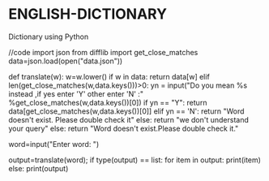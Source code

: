 # ENGLISH-DICTIONARY
Dictionary using Python


//code
import json
from difflib import get_close_matches
data=json.load(open("data.json"))

def translate(w):
    w=w.lower()
    if w in data:
        return data[w]
    elif len(get_close_matches(w,data.keys()))>0:
        yn = input("Do you mean %s instead ,if yes enter 'Y' other enter 'N' :" %get_close_matches(w,data.keys())[0])
        if yn == "Y":
            return data[get_close_matches(w,data.keys())[0]]
        elif yn == 'N':
            return "Word doesn't exist. Please double check it"
        else:
            return "we don't understand your query"
    else:
        return "Word doesn't exist.Please double check it."

word=input("Enter word: ")

output=translate(word);
if type(output) == list:
    for item in output:
        print(item)
else: print(output)
